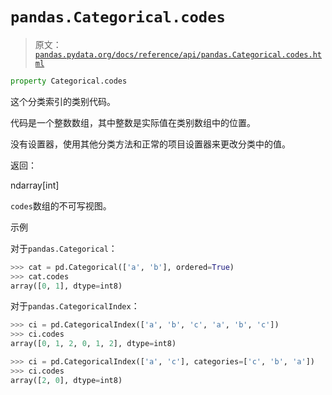 # `pandas.Categorical.codes`

> 原文：[`pandas.pydata.org/docs/reference/api/pandas.Categorical.codes.html`](https://pandas.pydata.org/docs/reference/api/pandas.Categorical.codes.html)

```py
property Categorical.codes
```

这个分类索引的类别代码。

代码是一个整数数组，其中整数是实际值在类别数组中的位置。

没有设置器，使用其他分类方法和正常的项目设置器来更改分类中的值。

返回：

ndarray[int]

`codes`数组的不可写视图。

示例

对于`pandas.Categorical`：

```py
>>> cat = pd.Categorical(['a', 'b'], ordered=True)
>>> cat.codes
array([0, 1], dtype=int8) 
```

对于`pandas.CategoricalIndex`：

```py
>>> ci = pd.CategoricalIndex(['a', 'b', 'c', 'a', 'b', 'c'])
>>> ci.codes
array([0, 1, 2, 0, 1, 2], dtype=int8) 
```

```py
>>> ci = pd.CategoricalIndex(['a', 'c'], categories=['c', 'b', 'a'])
>>> ci.codes
array([2, 0], dtype=int8) 
```
